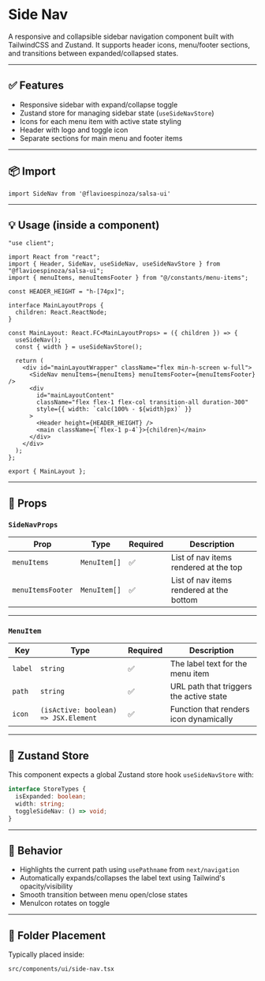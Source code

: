# Side Nav

A responsive and collapsible sidebar navigation component built with TailwindCSS and Zustand. It supports header icons, menu/footer sections, and transitions between expanded/collapsed states.

---

## ✅ Features

- Responsive sidebar with expand/collapse toggle
- Zustand store for managing sidebar state (`useSideNavStore`)
- Icons for each menu item with active state styling
- Header with logo and toggle icon
- Separate sections for main menu and footer items

---

## 📦 Import

```tsx
import SideNav from '@flavioespinoza/salsa-ui'
```

---

## 💡 Usage  (inside a component)

```tsx
"use client";

import React from "react";
import { Header, SideNav, useSideNav, useSideNavStore } from "@flavioespinoza/salsa-ui";
import { menuItems, menuItemsFooter } from "@/constants/menu-items";

const HEADER_HEIGHT = "h-[74px]";

interface MainLayoutProps {
  children: React.ReactNode;
}

const MainLayout: React.FC<MainLayoutProps> = ({ children }) => {
  useSideNav();
  const { width } = useSideNavStore();

  return (
    <div id="mainLayoutWrapper" className="flex min-h-screen w-full">
      <SideNav menuItems={menuItems} menuItemsFooter={menuItemsFooter} />
      <div
        id="mainLayoutContent"
        className="flex flex-1 flex-col transition-all duration-300"
        style={{ width: `calc(100% - ${width}px)` }}
      >
        <Header height={HEADER_HEIGHT} />
        <main className={`flex-1 p-4`}>{children}</main>
      </div>
    </div>
  );
};

export { MainLayout };
```

---

## 🧾 Props

### `SideNavProps`

| Prop              | Type             | Required | Description                                |
|-------------------|------------------|----------|--------------------------------------------|
| `menuItems`       | `MenuItem[]`     | ✅        | List of nav items rendered at the top      |
| `menuItemsFooter` | `MenuItem[]`     | ✅        | List of nav items rendered at the bottom   |

---

### `MenuItem`

| Key    | Type                             | Required | Description                               |
|--------|----------------------------------|----------|-------------------------------------------|
| `label` | `string`                        | ✅        | The label text for the menu item          |
| `path`  | `string`                        | ✅        | URL path that triggers the active state   |
| `icon`  | `(isActive: boolean) => JSX.Element` | ✅  | Function that renders icon dynamically    |

---

## 🧠 Zustand Store

This component expects a global Zustand store hook `useSideNavStore` with:

```ts
interface StoreTypes {
  isExpanded: boolean;
  width: string;
  toggleSideNav: () => void;
}
```

---

## 🧪 Behavior

- Highlights the current path using `usePathname` from `next/navigation`
- Automatically expands/collapses the label text using Tailwind's opacity/visibility
- Smooth transition between menu open/close states
- MenuIcon rotates on toggle

---

## 📁 Folder Placement

Typically placed inside:

```
src/components/ui/side-nav.tsx
```

